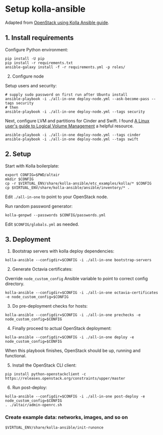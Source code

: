 # Setup kolla-ansible

Adapted from [OpenStack using Kolla Ansible guide](https://docs.openstack.org/kolla-ansible/xena/user/quickstart.html).


## 1. Install requirements

Configure Python environment:

```shell
pip install -U pip
pip install -r requirements.txt
ansible-galaxy install -f -r requirements.yml -p roles/
```

2. Configure node

Setup users and security:

```shell
# supply sudo password on first run after Ubuntu install
ansible-playbook -i ./all-in-one deploy-node.yml --ask-become-pass --tags security
# then
ansible-playbook -i ./all-in-one deploy-node.yml --tags security
```

Next, configure LVM and partitions for Cinder and Swift. I found [A Linux user's guide to Logical Volume Management](https://opensource.com/business/16/9/linux-users-guide-lvm) a helpful resource.

```shell
ansible-playbook -i ./all-in-one deploy-node.yml --tags cinder
ansible-playbook -i ./all-in-one deploy-node.yml --tags swift
```


## 2. Setup

Start with Kolla boilerplate:

```shell
export CONFIG=$PWD/altair
mkdir $CONFIG
cp -r $VIRTUAL_ENV/share/kolla-ansible/etc_examples/kolla/* $CONFIG
cp $VIRTUAL_ENV/share/kolla-ansible/ansible/inventory/* .
```

Edit `./all-in-one` to point to your OpenStack node.

Run random password generator:

```shell
kolla-genpwd --passwords $CONFIG/passwords.yml
```

Edit `$CONFIG/globals.yml` as needed.


## 3. Deployment

1. Bootstrap servers with kolla deploy dependencies:

```shell
kolla-ansible --configdir=$CONFIG -i ./all-in-one bootstrap-servers
```

2. Generate Octavia certificates:

Override `node_custom_config` Ansible variable to point to correct config directory.

```shell
kolla-ansible --configdir=$CONFIG -i ./all-in-one octavia-certificates -e node_custom_config=$CONFIG
```

3. Do pre-deployment checks for hosts:

```shell
kolla-ansible --configdir=$CONFIG -i ./all-in-one prechecks -e node_custom_config=$CONFIG
```

4. Finally proceed to actual OpenStack deployment:

```shell
kolla-ansible --configdir=$CONFIG -i ./all-in-one deploy -e node_custom_config=$CONFIG
```

When this playbook finishes, OpenStack should be up, running and functional.

5. Install the OpenStack CLI client:

```shell
pip install python-openstackclient -c https://releases.openstack.org/constraints/upper/master
```

6. Run post-deploy:

```
kolla-ansible --configdir=$CONFIG -i ./all-in-one post-deploy -e node_custom_config=$CONFIG
. ./altair/admin-openrc.sh
```


### Create example data: networks, images, and so on

```shell
$VIRTUAL_ENV/share/kolla-ansible/init-runonce
```
